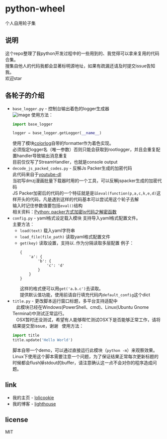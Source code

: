 # python-wheel
个人自用轮子集

## 说明
这个repo整理了我python开发过程中的一些用到的、我觉得可以拿来复用的代码合集。  
搜集自他人的代码我都会显著标明源地址，如果有疏漏还请及时提交issue告知我。  
欢迎star

## 各轮子的介绍
* `base_logger.py` - 控制台输出着色的logger生成器  
    ![image](https://user-images.githubusercontent.com/7919562/36772068-c05421f8-1c8e-11e8-85bd-de670d88133f.png)
    使用方法：  
    ```python
    import base_logger

    logger = base_logger.getLogger(__name__)
    ```  
    使用了模块[colorlog](https://github.com/borntyping/python-colorlog)自带的formatter作为着色实现。  
    必须指定logger名（唯一参数）否则只能会获取到rootlogger，并且会重复配置handler导致输出消息重复  
    目前仅仅写了StreamHandler，也就是console output  
* `decode_js_packed_codes.py` - 反解Js Packer生成的加密代码  
    此代码来自于[youtube-dl](https://github.com/rg3/youtube-dl/blob/befa4708fd2165b85d04002c3845adf191d34302/youtube_dl/utils.py#L3633)  
    当初写dmzj漫画批量下载器时用的一个工具，可以反解jspacker生成的加密代码  
    JS Packer加密后的代码的一个特征就是是以`eval(function(p,a,c,k,e,d)`这样开头的代码，凡是遇到这样的代码基本可以尝试用这个轮子去解  
    输入时记住参数值要包括`eval()`结构  
    相关资料：[Python: packer方式加密js代码之解密函数](http://www.cnblogs.com/crwy/p/7659579.html)
* `config.py` - yaml格式设定载入模块
    支持导入yaml格式配置文件。   
    主要方法：
    * `load(text)` 载入yaml字符串
    * `load_file(file_path)` 读取yaml格式配置文件
    * `get(key)` 读取设置，支持以`.`作为分隔读取多层配置
        例子：
        ```
        {
            'a': {
                'b': {
                    'c': 'd'
                }
            }
        }
        ```
        这样的格式便可以用`get('a.b.c')`去读取。   
        提供默认值功能，使用前请自行填充代码内`default_config`这个dict
* `title.py` - 更改脚本运行窗口标题，多平台支持适配中  
    此模块已经在Windows(PowerShell、cmd)、Linux(Ubuntu Gnome Terminal)中测试正常运行。  
    OSX暂时还没测试，希望有人能够帮忙测试OSX下是否能够正常工作，请将结果提交至issue，谢谢  
    使用方法：
    ```python
    import title
    title.update('Hello World')
    ```
    脚本自带一个demo，可以通过直接运行此模块（`python -m`）来观察效果。  
    Linux下使用这个脚本需要注意一个问题，为了保证结果正常每次更新标题的时候都会flush掉stdout的buffer，请注意确认这一点不会对你的程序造成问题。


## link
* 我的主页 - [lolicookie](https://lolicookie.com)
* 我的博客 - [lighthouse](https://lighthouse.lolicookie.com)

## license
MIT
